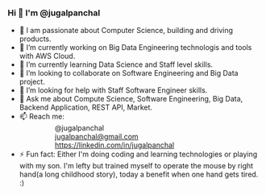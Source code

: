 ### Hi 👋 I'm @jugalpanchal

- 💝 I am passionate about Computer Science, building and driving products.
- 🔭 I’m currently working on Big Data Engineering technologis and tools with AWS Cloud.
- 🌱 I’m currently learning Data Science and Staff level skills.
- 👯 I’m looking to collaborate on Software Engineering and Big Data project.
- 🤔 I’m looking for help with Staff Software Engineer skills.
- 💬 Ask me about Compute Science, Software Engineering, Big Data, Backend Application, REST API, Market.
- 📫 Reach me:  
     @jugalpanchal         
     jugalpanchal@gmail.com    
     https://linkedin.com/in/jugalpanchal      
- ⚡ Fun fact: Either I'm doing coding and learning technologies or playing with my son. I'm lefty but trained myself to operate the mouse by right hand(a long childhood story), today a benefit when one hand gets tired. :)


<!--
**jugalpanchal/jugalpanchal** is a ✨ _special_ ✨ repository because its `README.md` (this file) appears on your GitHub profile.

Here are some ideas to get you started:

- 🔭 I’m currently working on lead the team through technical requirements and challenges.
- 🌱 I’m currently learning ...
- 👯 I’m looking to collaborate on ...
- 🤔 I’m looking for help with ...
- 💬 Ask me about ...
- 📫 How to reach me: ...
- 😄 Pronouns: ...
- ⚡ Fun fact: ...
-->
